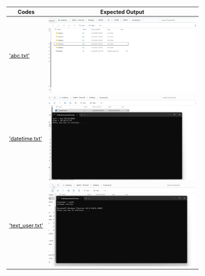 | Codes | Expected Output |
|-------|--------|
|['abc.txt'](./Codes/abc.txt)|![abc.png](./Output/abc.png)|
|['datetime.txt'](./Codes/datetime.txt)|![datetime.png](./Output/datetime.png)|
|['text_user.txt'](./Codes/text_user.txt)|![text_user.png](./Output/text_user.png)|
